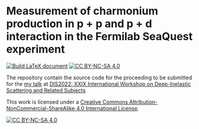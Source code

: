 # Measurement of charmonium production in p + p and p + d interaction in the Fermilab SeaQuest experiment
[![Build LaTeX document](https://github.com/Hugo-Leung/DIS/actions/workflows/complile.yml/badge.svg)](https://github.com/Hugo-Leung/DIS/actions/workflows/complile.yml)
[![CC BY-NC-SA 4.0][cc-by-nc-sa-shield]][cc-by-nc-sa]

The repository contain the source code for the proceeding to be submitted for the [my talk](https://indico.cern.ch/event/1072533/contributions/4776257/) at [DIS2022: XXIX International Workshop on Deep-Inelastic Scattering and Related Subjects](https://indico.cern.ch/event/1072533/)


This work is licensed under a
[Creative Commons Attribution-NonCommercial-ShareAlike 4.0 International License][cc-by-nc-sa].

[![CC BY-NC-SA 4.0][cc-by-nc-sa-image]][cc-by-nc-sa]

[cc-by-nc-sa]: http://creativecommons.org/licenses/by-nc-sa/4.0/
[cc-by-nc-sa-image]: https://licensebuttons.net/l/by-nc-sa/4.0/88x31.png
[cc-by-nc-sa-shield]: https://img.shields.io/badge/License-CC%20BY--NC--SA%204.0-lightgrey.svg
